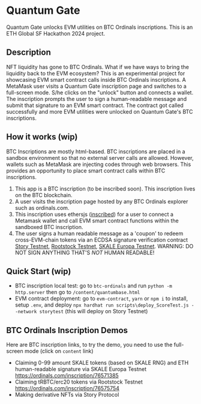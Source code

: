 # Quantum Gate 
Quantum Gate unlocks EVM utilities on BTC Ordinals inscriptions. This is an ETH Global SF Hackathon 2024 project.

## Description
NFT liquidity has gone to BTC Ordinals. What if we have ways to bring the liquidity back to the EVM ecosystem? This is an experimental project for showcasing EVM smart contract calls inside BTC Ordinals inscriptions. A MetaMask user visits a Quantum Gate inscription page and switches to a full-screen mode. S/he clicks on the "unlock" button and connects a wallet. The inscription prompts the user to sign a human-readable message and submit that signature to an EVM smart contract. The contract got called successfully and more EVM utilities were unlocked on Quantum Gate's BTC inscriptions.

## How it works (wip)
BTC Inscriptions are mostly html-based. BTC inscriptions are placed in a sandbox environment so that no external server calls are allowed. However, wallets such as MetaMask are injecting codes through web browsers. This provides an opportunity to place smart contract calls within BTC inscriptions.
1. This app is a BTC inscription (to be inscribed soon). This inscription lives on the BTC blockchain.
2. A user visits the inscription page hosted by any BTC Ordinals explorer such as ordinals.com.
3. This inscription uses ethersjs ([inscribed](https://ordinals.com/inscription/10d92ec11b31ea21752ac46781d109bcf53bba04ae9b1044747057335c77ef9ci0)) for a user to connect a Metamask wallet and call EVM smart contract functions within the sandboxed BTC inscription.
4. The user signs a human readable message as a 'coupon' to redeem cross-EVM-chain tokens via an ECDSA signature verification contract [Story Testnet](https://testnet.storyscan.xyz/address/0x36b27c1C110856B1eB0Eae44E33cC62c97e556b5), [Rootstock Testnet](https://explorer.testnet.rootstock.io/address/0x36b27c1c110856b1eb0eae44e33cc62c97e556b5), [SKALE Europa Testnet](https://juicy-low-small-testnet.explorer.testnet.skalenodes.com/address/0x36b27c1C110856B1eB0Eae44E33cC62c97e556b5). WARNING: DO NOT SIGN ANYTHING THAT'S _NOT_ HUMAN READABLE!

## Quick Start (wip)
- BTC inscription local test: go to `btc-ordinals` and run `python -m http.server` then go to `/content/quantumbase.html`
- EVM contract deployment: go to `evm-contract`, `yarn` or `npm i` to install, setup `.env`, and deploy `npx hardhat run scripts\deploy_ScoreTest.js --network storytest` (this will deploy on Story Testnet)

## BTC Ordinals Inscription Demos
Here are BTC inscription links, to try the demo, you need to use the full-screen mode (click on `content` link)
- Claiming 0-99 amount SKALE tokens (based on SKALE RNG) and ETH human-readable signature via SKALE Europa Testnet https://ordinals.com/inscription/76571385
- Claiming tRBTC/erc20 tokens via Rootstock Testnet https://ordinals.com/inscription/76575754
- Making derivative NFTs via Story Protocol
